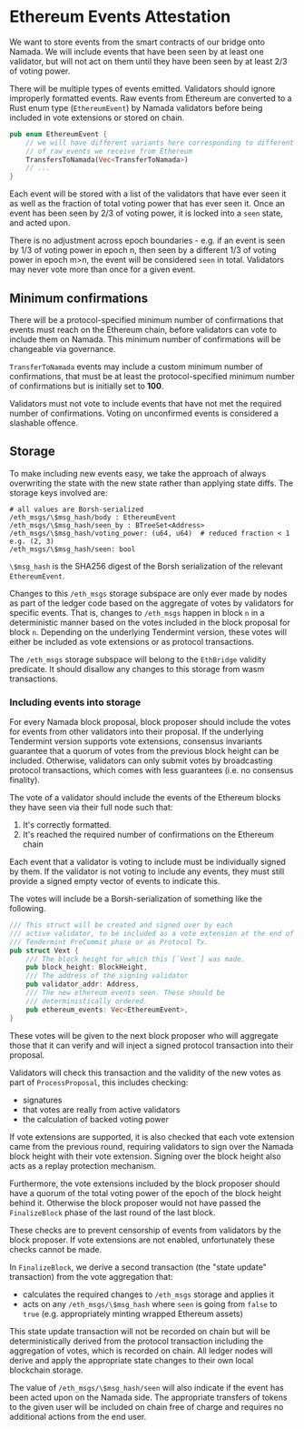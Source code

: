 # Ethereum Events Attestation

We want to store events from the smart contracts of our bridge onto Namada. We
will include events that have been seen by at least one validator, but will not
act on them until they have been seen by at least 2/3 of voting power.

There will be multiple types of events emitted. Validators should
ignore improperly formatted events. Raw events from Ethereum are converted to a
Rust enum type (`EthereumEvent`) by Namada validators before being included
in vote extensions or stored on chain.

```rust
pub enum EthereumEvent {
    // we will have different variants here corresponding to different types
    // of raw events we receive from Ethereum
    TransfersToNamada(Vec<TransferToNamada>)
    // ...
}
```

Each event will be stored with a list of the validators that have ever seen it
as well as the fraction of total voting power that has ever seen it.
Once an event has been seen by 2/3 of voting power, it is locked into a
`seen` state, and acted upon.

There is no adjustment across epoch boundaries - e.g. if an event is seen by 1/3
of voting power in epoch n, then seen by a different 1/3 of voting power in
epoch m>n, the event will be considered `seen` in total. Validators may never
vote more than once for a given event.

## Minimum confirmations
There will be a protocol-specified minimum number of confirmations that events
must reach on the Ethereum chain, before validators can vote to include them
on Namada. This minimum number of confirmations will be changeable via
governance.

`TransferToNamada` events may include a custom minimum number of
confirmations, that must be at least the protocol-specified minimum number of
confirmations but is initially set to __100__.

Validators must not vote to include events that have not met the required
number of confirmations. Voting on unconfirmed events is considered a
slashable offence.

## Storage
To make including new events easy, we take the approach of always overwriting
the state with the new state rather than applying state diffs. The storage
keys involved are:
```
# all values are Borsh-serialized
/eth_msgs/\$msg_hash/body : EthereumEvent
/eth_msgs/\$msg_hash/seen_by : BTreeSet<Address>
/eth_msgs/\$msg_hash/voting_power: (u64, u64)  # reduced fraction < 1 e.g. (2, 3)
/eth_msgs/\$msg_hash/seen: bool
```

`\$msg_hash` is the SHA256 digest of the Borsh serialization of the relevant
`EthereumEvent`.

Changes to this `/eth_msgs` storage subspace are only ever made by
nodes as part of the ledger code based on the aggregate of votes
by validators for specific events. That is, changes to
`/eth_msgs` happen
in block `n` in a deterministic manner based on the votes included in the
block proposal for block `n`. Depending on the underlying Tendermint
version, these votes will either be included as vote extensions or as
protocol transactions.

The `/eth_msgs` storage subspace will belong
to the `EthBridge` validity predicate. It should disallow any changes to
this storage from wasm transactions.

### Including events into storage

For every Namada block proposal, block proposer should include the votes for
events from other validators into their proposal. If the underlying Tendermint
version supports vote extensions, consensus invariants guarantee that a
quorum of votes from the previous block height can be included. Otherwise,
validators can only submit votes by broadcasting protocol transactions,
which comes with less guarantees (i.e. no consensus finality).

The vote of a validator should include the events of the Ethereum blocks they
have seen via their full node such that:
1. It's correctly formatted.
2. It's reached the required number of confirmations on the Ethereum chain

Each event that a validator is voting to include must be individually signed by
them. If the validator is not voting to include any events, they must still
provide a signed empty vector of events to indicate this.

The votes will include be a Borsh-serialization of something like
the following.
```rust
/// This struct will be created and signed over by each
/// active validator, to be included as a vote extension at the end of a
/// Tendermint PreCommit phase or as Protocol Tx.
pub struct Vext {
    /// The block height for which this [`Vext`] was made.
    pub block_height: BlockHeight,
    /// The address of the signing validator
    pub validator_addr: Address,
    /// The new ethereum events seen. These should be
    /// deterministically ordered.
    pub ethereum_events: Vec<EthereumEvent>,
}
```

These votes will be given to the next block proposer who will
aggregate those that it can verify and will inject a signed protocol
transaction into their proposal.

Validators will check this transaction and the validity of the new votes as
part of `ProcessProposal`, this includes checking:
- signatures
- that votes are really from active validators
- the calculation of backed voting power

If vote extensions are supported, it is also checked that each vote extension
came from the previous round, requiring validators to sign over the Namada block
height with their vote extension. Signing over the block height also acts as 
a replay protection mechanism.

Furthermore, the vote extensions included by the block proposer should have 
a quorum of the total voting power of the epoch of the block height behind 
it. Otherwise the block proposer would not have passed the `FinalizeBlock` 
phase of the last round of the last block.

These checks are to prevent censorship
of events from validators by the block proposer. If vote extensions are not
enabled, unfortunately these checks cannot be made.

In `FinalizeBlock`, we derive a second transaction (the "state update"
transaction) from the vote aggregation that:
- calculates the required changes to `/eth_msgs` storage and applies it
- acts on any `/eth_msgs/\$msg_hash` where `seen` is going from `false` to `true`
  (e.g. appropriately minting wrapped Ethereum assets)

This state update transaction will not be recorded on chain but will be
deterministically derived from the protocol transaction including the
aggregation of votes, which is recorded on chain.  All ledger nodes will
derive and apply the appropriate state changes to their own local
blockchain storage.

The value of `/eth_msgs/\$msg_hash/seen` will also indicate if the event
has been acted upon on the Namada side. The appropriate transfers of tokens
to the given user will be included on chain free of charge and requires no
additional actions from the end user.